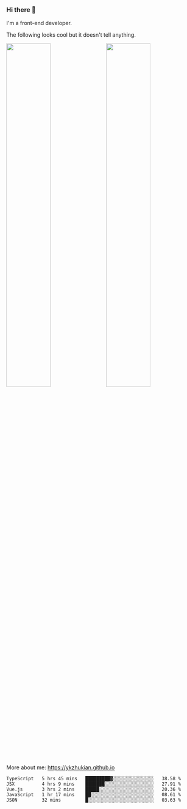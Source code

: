 ### Hi there 👋

I'm a front-end developer.

The following looks cool but it doesn't tell anything.

[<img align="right" width="48%" src="https://github-readme-stats.vercel.app/api?username=ykzhukian&show_icons=true&theme=dracula">](https://github.com/anuraghazra/github-readme-stats)

[<img width="48%" src="https://github-readme-stats.vercel.app/api/top-langs/?username=ykzhukian&layout=compact&theme=dracula">](https://github.com/anuraghazra/github-readme-stats)

More about me: 
https://ykzhukian.github.io

<!--START_SECTION:waka-->
```text
TypeScript   5 hrs 45 mins   █████████▓░░░░░░░░░░░░░░░   38.58 % 
JSX          4 hrs 9 mins    ███████░░░░░░░░░░░░░░░░░░   27.91 % 
Vue.js       3 hrs 2 mins    █████░░░░░░░░░░░░░░░░░░░░   20.36 % 
JavaScript   1 hr 17 mins    ██░░░░░░░░░░░░░░░░░░░░░░░   08.61 % 
JSON         32 mins         █░░░░░░░░░░░░░░░░░░░░░░░░   03.63 % 
```
<!--END_SECTION:waka-->
